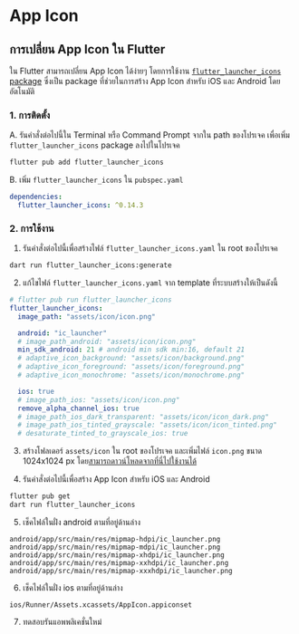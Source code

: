 
# App Icon 

## การเปลี่ยน App Icon ใน Flutter

ใน Flutter สามารถเปลี่ยน App Icon ได้ง่ายๆ โดยการใช้งาน [`flutter_launcher_icons` package](https://pub.dev/packages/flutter_launcher_icons) ซึ่งเป็น package ที่ช่วยในการสร้าง App Icon สำหรับ iOS และ Android โดยอัตโนมัติ

### 1. การติดตั้ง

A. รันคำสั่งต่อไปนี้ใน Terminal หรือ Command Prompt จากใน path ของโปรเจค เพื่อเพิ่ม `flutter_launcher_icons` package ลงไปในโปรเจค

```bash
flutter pub add flutter_launcher_icons
```

B. เพิ่ม `flutter_launcher_icons` ใน `pubspec.yaml`

```yaml
dependencies:
  flutter_launcher_icons: ^0.14.3
```

### 2. การใช้งาน

1. รันคำสั่งต่อไปนี้เพื่อสร้างไฟล์ `flutter_launcher_icons.yaml` ใน root ของโปรเจค

```bash
dart run flutter_launcher_icons:generate
```

2. แก้ไขไฟล์ `flutter_launcher_icons.yaml` จาก template ที่ระบบสร้างให้เป็นดังนี้

```yaml
# flutter pub run flutter_launcher_icons
flutter_launcher_icons:
  image_path: "assets/icon/icon.png"

  android: "ic_launcher"
  # image_path_android: "assets/icon/icon.png"
  min_sdk_android: 21 # android min sdk min:16, default 21
  # adaptive_icon_background: "assets/icon/background.png"
  # adaptive_icon_foreground: "assets/icon/foreground.png"
  # adaptive_icon_monochrome: "assets/icon/monochrome.png"

  ios: true
  # image_path_ios: "assets/icon/icon.png"
  remove_alpha_channel_ios: true
  # image_path_ios_dark_transparent: "assets/icon/icon_dark.png"
  # image_path_ios_tinted_grayscale: "assets/icon/icon_tinted.png"
  # desaturate_tinted_to_grayscale_ios: true
```

3. สร้างโฟลเดอร์ `assets/icon` ใน root ของโปรเจค และเพิ่มไฟล์ `icon.png` ขนาด 1024x1024 px โดย[สามารถดาวน์โหลดจากที่นี่ไปใช้งานได้](https://user-images.githubusercontent.com/85179/113394518-99e82b00-93c2-11eb-9193-c091d6ecfba6.png)

4. รันคำสั่งต่อไปนี้เพื่อสร้าง App Icon สำหรับ iOS และ Android

```bash
flutter pub get
dart run flutter_launcher_icons
```

5. เช็คไฟล์ในฝั่ง android ตามที่อยู่ด้านล่าง 

```
android/app/src/main/res/mipmap-hdpi/ic_launcher.png
android/app/src/main/res/mipmap-mdpi/ic_launcher.png
android/app/src/main/res/mipmap-xhdpi/ic_launcher.png
android/app/src/main/res/mipmap-xxhdpi/ic_launcher.png
android/app/src/main/res/mipmap-xxxhdpi/ic_launcher.png
```

6. เช็คไฟล์ในฝั่ง ios ตามที่อยู่ด้านล่าง 

```
ios/Runner/Assets.xcassets/AppIcon.appiconset
```

7. ทดสอบรันแอพพลิเคชั่นใหม่